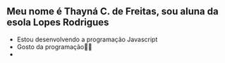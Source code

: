 ## Meu nome é Thayná C. de Freitas, sou aluna da esola Lopes Rodrigues
- Estou desenvolvendo a programação Javascript
- Gosto da programação💙🤖
- 
